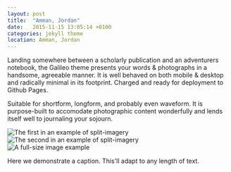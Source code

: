 ```yaml
---
layout: post
title:  "Amman, Jordan"
date:   2015-11-15 13:05:14 +0100
categories: jekyll theme
location: Amman, Jordan
---
```


Landing somewhere between a scholarly publication and an adventurers notebook, the Galileo theme presents your words & photographs in a handsome, agreeable manner. It is well behaved on both mobile & desktop and radically minimal in its footprint. Charged and ready for deployment to Github Pages.

Suitable for shortform, longform, and probably even waveform. It is purpose-built to accomodate photographic content wonderfully and lends itself well to journaling your sojourn.

<div class="post-image post-image--split">
    <img src="https://imgur.com/sXbdCze.png" alt="The first in an example of split-imagery" />
    <img src="https://imgur.com/eFgytIg.png" alt="The second in an example of split-imagery" />
</div>

<div class="post-image">
    <img src="https://imgur.com/REdH6Pp.png" alt="A full-size image example" />
    <p class="post-image-caption">Here we demonstrate a caption. This'll adapt to any length of text.</p>
</div>
